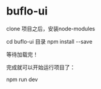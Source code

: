 # buflo-ui

clone 项目之后，安装node-modules

cd buflo-ui 目录
npm install --save

等待加载完！

完成就可以开始运行项目了：

npm run dev

